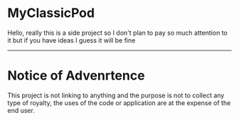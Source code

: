 # MyClassicPod

Hello, really this is a side project so I don't plan to pay so much attention to it but if you have ideas I guess it will be fine




---------

# Notice of Advenrtence


This project is not linking to anything and the purpose is not to collect any type of royalty, the uses of the code or application are at the expense of the end user. 
